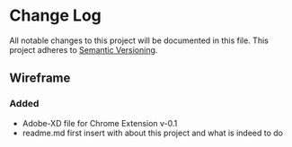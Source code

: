# Change Log
All notable changes to this project will be documented in this file.
This project adheres to [Semantic Versioning](http://semver.org/).


## Wireframe
### Added
- Adobe-XD file for Chrome Extension v-0.1
- readme.md first insert with about this project and what is indeed to do
